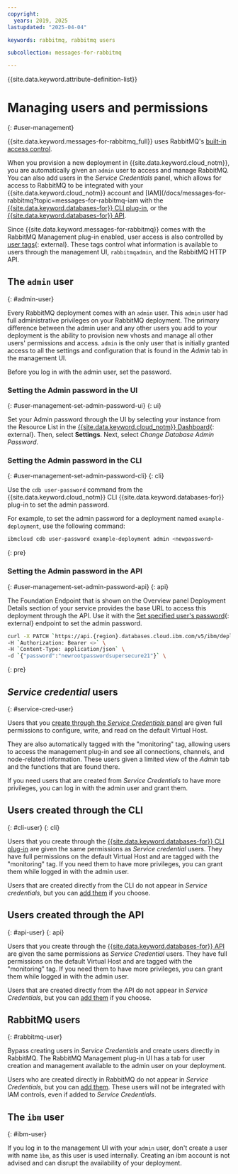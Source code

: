 ```yaml
---
copyright:
  years: 2019, 2025
lastupdated: "2025-04-04"

keywords: rabbitmq, rabbitmq users

subcollection: messages-for-rabbitmq

---
```


{{site.data.keyword.attribute-definition-list}}

# Managing users and permissions
{: #user-management}

{{site.data.keyword.messages-for-rabbitmq_full}} uses RabbitMQ's [built-in access control](https://www.rabbitmq.com/access-control.html#permissions). 

When you provision a new deployment in {{site.data.keyword.cloud_notm}}, you are automatically given an `admin` user to access and manage RabbitMQ. You can also add users in the _Service Credentials_ panel, which allows for access to RabbitMQ to be integrated with your {{site.data.keyword.cloud_notm}} account and [IAM](/docs/messages-for-rabbitmq?topic=messages-for-rabbitmq-iam with the [{{site.data.keyword.databases-for}} CLI plug-in](/docs/databases-cli-plugin), or the [{{site.data.keyword.databases-for}} API](https://cloud.ibm.com/apidocs/cloud-databases-api/cloud-databases-api-v5#introduction).

Since {{site.data.keyword.messages-for-rabbitmq}} comes with the RabbitMQ Management plug-in enabled, user access is also controlled by [user tags](https://www.rabbitmq.com/management.html#permissions){: external}. These tags control what information is available to users through the management UI, `rabbitmqadmin`, and the RabbitMQ HTTP API.

## The `admin` user
{: #admin-user}

Every RabbitMQ deployment comes with an `admin` user. This `admin` user had full administrative privileges on your RabbitMQ deployment. The primary difference between the admin user and any other users you add to your deployment is the ability to provision new vhosts and manage all other users' permissions and access. `admin` is the only user that is initially granted access to all the settings and configuration that is found in the _Admin_ tab in the management UI. 

Before you log in with the admin user, set the password.

### Setting the Admin password in the UI
{: #user-management-set-admin-password-ui}
{: ui}

Set your Admin password through the UI by selecting your instance from the Resource List in the [{{site.data.keyword.cloud_notm}} Dashboard](https://cloud.ibm.com/){: external}. Then, select **Settings**. Next, select *Change Database Admin Password*.

### Setting the Admin password in the CLI
{: #user-management-set-admin-password-cli}
{: cli}

Use the `cdb user-password` command from the {{site.data.keyword.cloud_notm}} CLI {{site.data.keyword.databases-for}} plug-in to set the admin password.

For example, to set the admin password for a deployment named `example-deployment`, use the following command:

```sh
ibmcloud cdb user-password example-deployment admin <newpassword>
```
{: pre}

### Setting the Admin password in the API
{: #user-management-set-admin-password-api}
{: api}

The Foundation Endpoint that is shown on the Overview panel Deployment Details section of your service provides the base URL to access this deployment through the API. Use it with the [Set specified user's password](https://cloud.ibm.com/apidocs/cloud-databases-api/cloud-databases-api-v5#changeuserpassword){: external} endpoint to set the admin password.

```sh
curl -X PATCH `https://api.{region}.databases.cloud.ibm.com/v5/ibm/deployments/{id}/users/admin` \
-H `Authorization: Bearer <>` \
-H `Content-Type: application/json` \ 
-d `{"password":"newrootpasswordsupersecure21"}` \
```
{: pre}

## _Service credential_ users
{: #service-cred-user}

Users that you [create through the _Service Credentials_ panel](/docs/messages-for-rabbitmq?topic=messages-for-rabbitmq-connection-strings#from-_service-credentials_) are given full permissions to configure, write, and read on the default Virtual Host.  

They are also automatically tagged with the "monitoring" tag, allowing users to access the management plug-in and see all connections, channels, and node-related information. These users given a limited view of the _Admin_ tab and the functions that are found there. 

If you need users that are created from _Service Credentials_ to have more privileges, you can log in with the admin user and grant them.

## Users created through the CLI
{: #cli-user}
{: cli}

Users that you create through the [{{site.data.keyword.databases-for}} CLI plug-in](/docs/cli?topic=cli-install-ibmcloud-cli) are given the same permissions as _Service credential_ users. They have full permissions on the default Virtual Host and are tagged with the "monitoring" tag. If you need them to have more privileges, you can grant them while logged in with the admin user.

Users that are created directly from the CLI do not appear in _Service credentials_, but you can [add them](/docs/messages-for-rabbitmq?topic=messages-for-rabbitmq-connection-strings#adding-users-to-_service-credentials_) if you choose.

## Users created through the API
{: #api-user}
{: api}

Users that you create through the [{{site.data.keyword.databases-for}} API](https://cloud.ibm.com/apidocs/cloud-databases-api/cloud-databases-api-v5#introduction) are given the same permissions as _Service Credential_ users. They have full permissions on the default Virtual Host and are tagged with the "monitoring" tag. If you need them to have more privileges, you can grant them while logged in with the admin user.

Users that are created directly from the API do not appear in _Service Credentials_, but you can [add them](/docs/messages-for-rabbitmq?topic=messages-for-rabbitmq-connection-strings#adding-users-to-_service-credentials_) if you choose.

## RabbitMQ users
{: #rabbitmq-user}

Bypass creating users in _Service Credentials_ and create users directly in RabbitMQ. The RabbitMQ Management plug-in UI has a tab for user creation and management available to the admin user on your deployment.

Users who are created directly in RabbitMQ do not appear in _Service Credentials_, but you can [add them](/docs/messages-for-rabbitmq?topic=messages-for-rabbitmq-connection-strings#adding-users-to-_service-credentials_). These users will not be integrated with IAM controls, even if added to _Service Credentials_.

## The `ibm` user
{: #ibm-user}

If you log in to the management UI with your `admin` user, don't create a user with name `ìbm`, as this user is used internally. Creating an ibm account is not advised and can disrupt the availability of your deployment.
